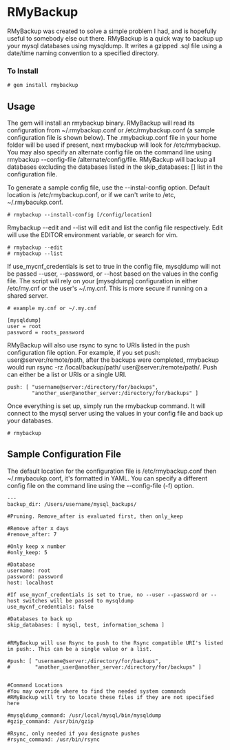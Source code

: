 # RMyBackup

RMyBackup was created to solve a simple problem I had, and is hopefully useful to somebody else out there. RMyBackup is a quick way to backup up your mysql databases using mysqldump. It writes a gzipped .sql file using a date/time naming convention to a specified directory.

### To Install
    # gem install rmybackup
    
## Usage

The gem will install an rmybackup binary. RMyBackup will read its configuration from ~/.rmybackup.conf or /etc/rmybackup.conf (a sample configuration file is shown below). The .rmybackup.conf file in your home folder will be used if present, next rmybackup will look for /etc/rmybackup. You may also specify an alternate config file on the command line using rmybackup --config-file /alternate/config/file. RMyBackup will backup all databases excluding the databases listed in the skip_databases: [] list in the configuration file.

To generate a sample config file, use the --instal-config option. Default location is /etc/rmybackup.conf, or if we can't write to /etc, ~/.rmybacukp.conf.

    # rmybackup --install-config [/config/location]
    
Rmybackup --edit and --list will edit and list the config file respectively. Edit will use the EDITOR environment variable, or search for vim.

    # rmybackup --edit
    # rmybackup --list

If use_mycnf_credentials is set to true in the config file, mysqldump will not be passed --user, --password, or --host based on the values in the config file. The script will rely on your [mysqldump] configuration in either /etc/my.cnf or the user's ~/.my.cnf. This is more secure if running on a shared server.

    # example my.cnf or ~/.my.cnf
    
    [mysqldump]
    user = root
    password = roots_password

RMyBackup will also use rsync to sync to URIs listed in the push configuration file option. For example, if you set push: user@server:/remote/path, after the backups were completed, rmybackup would run rsync -rz /local/backup/path/ user@server:/remote/path/. Push can either be a list or URIs or a single URI.

    push: [ "username@server:/directory/for/backups", 
            "another_user@another_server:/directory/for/backups" ]

Once everything is set up, simply run the rmybackup command. It will connect to the mysql server using the values in your config file and back up your databases.

    # rmybackup


## Sample Configuration File

The default location for the configuration file is /etc/rmybackup.conf then ~/.rmybacukp.conf, it's formatted in YAML. You can specify a different config file on the command line using the --config-file (-f) option.

    ---
    backup_dir: /Users/username/mysql_backups/

    #Pruning. Remove_after is evaluated first, then only_keep

    #Remove after x days
    #remove_after: 7

    #Only keep x number
    #only_keep: 5

    #Database
    username: root
    password: password
    host: localhost

    #If use_mycnf_credentials is set to true, no --user --password or --host switches will be passed to mysqldump
    use_mycnf_credentials: false

    #Databases to back up
    skip_databases: [ mysql, test, information_schema ]


    #RMyBackup will use Rsync to push to the Rsync compatible URI's listed in push:. This can be a single value or a list.

    #push: [ "username@server:/directory/for/backups", 
    #        "another_user@another_server:/directory/for/backups" ]


    #Command Locations
    #You may override where to find the needed system commands
    #RMyBackup will try to locate these files if they are not specified here

    #mysqldump_command: /usr/local/mysql/bin/mysqldump
    #gzip_command: /usr/bin/gzip

    #Rsync, only needed if you designate pushes
    #rsync_command: /usr/bin/rsync
